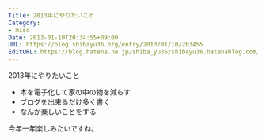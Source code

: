 ```yaml
---
Title: 2013年にやりたいこと
Category:
- misc
Date: 2013-01-10T20:34:55+09:00
URL: https://blog.shibayu36.org/entry/2013/01/10/203455
EditURL: https://blog.hatena.ne.jp/shiba_yu36/shibayu36.hatenablog.com/atom/entry/12704914408862780386
---
```


2013年にやりたいこと

- 本を電子化して家の中の物を減らす
- ブログを出来るだけ多く書く
- なんか楽しいことをする

今年一年楽しみたいですね。

